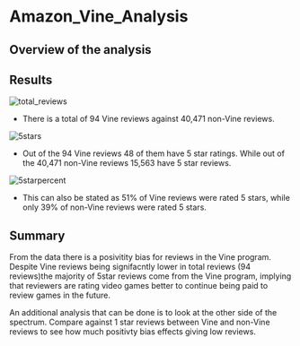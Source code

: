 # Amazon_Vine_Analysis

## Overview of the analysis

## Results

![total_reviews](https://user-images.githubusercontent.com/88587406/144727618-c167be1a-ae3f-449b-8176-62f3353e8c5a.PNG)

* There is a total of 94 Vine reviews against 40,471 non-Vine reviews.

![5stars](https://user-images.githubusercontent.com/88587406/144727623-346766ca-fa78-44f2-94de-03fc42c940d3.PNG)

* Out of the 94 Vine reviews 48 of them have 5 star ratings. While out of the 40,471 non-Vine reviews 15,563 have 5 star reviews.

![5starpercent](https://user-images.githubusercontent.com/88587406/144727629-4e4a0d0d-f47b-438c-bfba-82da2ebe6a24.PNG)

* This can also be stated as 51% of Vine reviews were rated 5 stars, while only 39% of non-Vine reviews were rated 5 stars. 

## Summary
From the data there is a posivitity bias for reviews in the Vine program. Despite Vine reviews being signifacntly lower in total reviews (94 reviews)the majority of 5star reviews come from the Vine program, implying that reviewers are rating video games better to continue being paid to review games in the future. 

An additional analysis that can be done is to look at the other side of the spectrum. Compare against 1 star reviews between Vine and non-Vine reviews to see how much positivty bias effects giving low reviews.
